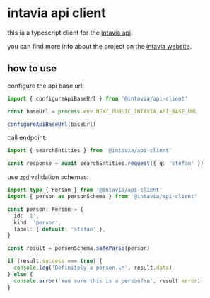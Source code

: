 # intavia api client

this ia a typescript client for the [intavia api](https://intavia-backend.acdh-dev.oeaw.ac.at).

you can find more info about the project on the [intavia website](https://intavia.eu).

## how to use

configure the api base url:

```ts
import { configureApiBaseUrl } from '@intavia/api-client'

const baseUrl = process.env.NEXT_PUBLIC_INTAVIA_API_BASE_URL

configureApiBaseUrl(baseUrl)
```

call endpoint:

```ts
import { searchEntities } from '@intavia/api-client'

const response = await searchEntities.request({ q: 'stefan' })
```

use [`zod`](https://github.com/colinhacks/zod) validation schemas:

```ts
import type { Person } from '@intavia/api-client'
import { person as personSchema } from '@intavia/api-client'

const person: Person = {
  id: '1',
  kind: 'person',
  label: { default: 'stefan' },
}

const result = personSchema.safeParse(person)

if (result.success === true) {
  console.log('Definitely a person.\n', result.data)
} else {
  console.error('You sure this is a person?\n', result.error)
}
```
